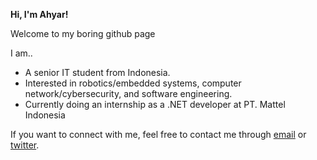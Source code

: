 __Hi, I'm Ahyar!__

Welcome to my boring github page

I am..
- A senior IT student from Indonesia.
- Interested in robotics/embedded systems, computer network/cybersecurity, and software engineering.
- Currently doing an internship as a .NET developer at PT. Mattel Indonesia

If you want to connect with me, feel free to contact me through [email](mailto:ahyar4y08@gmail.com) or [twitter](https://twitter.com/ahyar4y).
<!---
ahyar4y/ahyar4y is a ✨ special ✨ repository because its `README.md` (this file) appears on your GitHub profile.
You can click the Preview link to take a look at your changes.
--->
